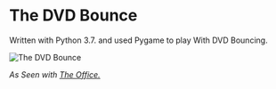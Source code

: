 # The DVD Bounce 
Written with Python 3.7. and used Pygame to play With DVD Bouncing.

![The DVD Bounce](https://media1.tenor.com/images/acebc2563990b9beef9ed0d78aaa40f5/tenor.gif?itemid=7749707)

*As Seen with [The Office.](https://www.youtube.com/watch?v=QOtuX0jL85Y)*
